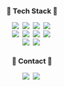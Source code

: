 <h3 align="center">🫧 Tech Stack 🫧</h3>
<div align="center">
  <img src="https://img.shields.io/badge/html5-E34F26?style=for-the-badge&logo=html5&logoColor=FFFFFF" />&nbsp
  <img src="https://img.shields.io/badge/css3-1572B6?style=for-the-badge&logo=css3&logoColor=FFFFFF" />&nbsp
  <img src="https://img.shields.io/badge/javascript-F7DF1E?style=for-the-badge&logo=javascript&logoColor=20232a" />&nbsp
  <img src="https://img.shields.io/badge/typescript-3178C6?style=for-the-badge&logo=typescript&logoColor=FFFFFF" />&nbsp
</div>
<div align="center">
  <img src="https://img.shields.io/badge/react-20232A?style=for-the-badge&logo=react&logoColor=61DAFB" />&nbsp
  <img src="https://img.shields.io/badge/redux-764ABC?style=for-the-badge&logo=redux&logoColor=FFFFFF" />&nbsp
  <img src="https://img.shields.io/badge/tanstack%20Query-FF4154?style=for-the-badge&logo=react%20query&logoColor=FFFFFF" />&nbsp
  <img src="https://img.shields.io/badge/next.js-000000?style=for-the-badge&logo=nextdotjs&logoColor=FFFFFF" />&nbsp
</div>
<div align="center">
  <img src="https://img.shields.io/badge/styled%20components-DB7093?style=for-the-badge&logo=styledcomponents&logoColor=FFFFFF" />&nbsp
  <img src="https://img.shields.io/badge/tailwindcss-06B6D4?style=for-the-badge&logo=tailwindcss&logoColor=FFFFFF" />&nbsp
</div>

<h3 align="center">📨 Contact 📨</h3>
<div align="center">
  <a href="mailto:aotoyae@gmail.com" target="_blank"><img src="https://img.shields.io/badge/email-42A1DC?style=for-the-badge&logo=gmail&logoColor=FFFFFF"/></a>&nbsp
  <a href="https://aotoyae.tistory.com/" target="_blank"><img src="https://img.shields.io/badge/blog-FF5A4A?style=for-the-badge&logo=tistory&logoColor=FFFFFF"/></a>&nbsp
</div>
